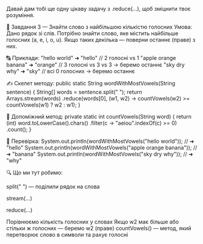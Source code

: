 Давай дам тобі ще одну цікаву задачу з .reduce(...), щоб зміцнити твоє розуміння.

🧠 Завдання 3 — Знайти слово з найбільшою кількістю голосних
Умова: Дано рядок зі слів. Потрібно знайти слово, яке містить найбільше голосних (a, e, i, o, u).
Якщо таких декілька — поверни останнє (праве) з них.

🔠 Приклади:
"hello world"          ➜ "hello"   // 2 голосні vs 1
"apple orange banana"  ➜ "orange"  // 3 голосні vs 3 vs 3 → беремо останнє
"sky dry why"          ➜ "sky"     // всі 0 голосних → беремо останнє


✍️ Скелет методу:
public static String wordWithMostVowels(String sentence) {
String[] words = sentence.split(" ");
return Arrays.stream(words)
.reduce(words[0], (w1, w2) ->
countVowels(w2) >= countVowels(w1) ? w2 : w1);
}


🧩 Допоміжний метод:
private static int countVowels(String word) {
return (int) word.toLowerCase().chars()
.filter(c -> "aeiou".indexOf(c) >= 0)
.count();
}

🧪 Перевірка:
System.out.println(wordWithMostVowels("hello world"));           // ➜ "hello"
System.out.println(wordWithMostVowels("apple orange banana"));   // ➜ "banana"
System.out.println(wordWithMostVowels("sky dry why"));           // ➜ "why"


🔍 Що ми тут робимо:

split(" ") — поділили рядок на слова

stream(...)

reduce(...)

Порівнюємо кількість голосних у словах
Якщо w2 має більше або стільки ж голосних — беремо w2 (праве)
countVowels() — метод, який перетворює слово в символи та рахує голосні